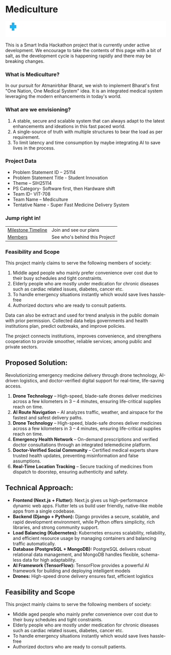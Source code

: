 # Mediculture

<img src="src/img/titleLogoDark.svg" height="50px">

This is a Smart India Hackathon project that is currently under active development. We encourage to take the contents of this page with a bit of salt, as the development cycle is happening rapidly and there may be breaking changes.

### What is Mediculture?

In our pursuit for Atmanirbhar Bharat, we wish to implement Bharat's first "One Nation, One Medical System" idea. It is an integrated medical system leveraging the modern enhancements in today's world.

### What are we envisioning?

1. A stable, secure and scalable system that can always adapt to the latest enhancements and ideations in this fast paced world.
2. A single-source of truth with multiple structures to bear the load as per requirement.
3. To limit latency and time consumption by maybe integrating AI to save lives in the process.

### Project Data

* Problem Statement ID – 25114
* Problem Statement Title - Student Innovation
* Theme – SIH25114
* PS Category- Software first, then Hardware shift
* Team ID- VIT-708
* Team Name – Mediculture
* Tentative Name - Super Fast Medicine Delivery System

### Jump right in!

<table>
        <tr>
            <td><a href="docs/main/getting-started/milestone-timeline.md">Milestone Timeline</a></td>
            <td>Join and see our plans</td>
        </tr>
        <tr>
            <td><a href="docs/main/getting-started/members.md">Members</a></td>
            <td>See who's behind this Project!</td>
        </tr>
    </table>

### Feasibility and Scope

This project mainly claims to serve the following members of society:

1. Middle aged people who mainly prefer convenience over cost due to their busy schedules and tight constraints.
2. Elderly people who are mostly under medication for chronic diseases such as cardiac related issues, diabetes, cancer etc.
3. To handle emergency situations instantly which would save lives hassle-free
4. Authorized doctors who are ready to consult patients.

Data can also be extract and used for trend analysis in the public domain with prior permission. Collected data helps governments and health institutions plan, predict outbreaks, and improve policies.

The project connects institutions, improves convenience, and strengthens cooperation to provide smoother, reliable services; among public and private sectors.

## Proposed Solution:

Revolutionizing emergency medicine delivery through drone technology, AI-driven logistics, and doctor-verified digital support for real-time, life-saving access.

1. **Drone Technology** – High-speed, blade-safe drones deliver medicines across a few kilometers in 3 – 4 minutes, ensuring life-critical supplies reach on time.
2. **AI Route Navigation** – AI analyzes traffic, weather, and airspace for the fastest and safest delivery paths.
3. **Drone Technology** – High-speed, blade-safe drones deliver medicines across a few kilometers in 3 – 4 minutes, ensuring life-critical supplies reach on time.
4. **Emergency Health Network** – On-demand prescriptions and verified doctor consultations through an integrated telemedicine platform.
5. **Doctor-Verified Social Community** – Certified medical experts share trusted health updates, preventing misinformation and false assumptions.
6. **Real-Time Location Tracking** – Secure tracking of medicines from dispatch to doorstep, ensuring authenticity and safety.

## Technical Approach:

* **Frontend (Next.js + Flutter):** Next.js gives us high-performance dynamic web apps. Flutter lets us build user friendly, native-like mobile apps from a single codebase.
* **Backend (Django + Python):** Django provides a secure, scalable, and rapid development environment, while Python offers simplicity, rich libraries, and strong community support.
* **Load Balancing (Kubernetes):** Kubernetes ensures scalability, reliability, and efficient resource usage by managing containers and balancing traffic automatically.
* **Database (PostgreSQL + MongoDB):** PostgreSQL delivers robust relational data management, and MongoDB handles flexible, schema-less data for high adaptability.
* **AI Framework (TensorFlow):** TensorFlow provides a powerful AI framework for building and deploying intelligent models
* **Drones:** High-speed drone delivery ensures fast, efficient logistics

## Feasibility and Scope

This project mainly claims to serve the following members of society:

* Middle aged people who mainly prefer convenience over cost due to their busy schedules and tight constraints.
* Elderly people who are mostly under medication for chronic diseases such as cardiac related issues, diabetes, cancer etc.
* To handle emergency situations instantly which would save lives hassle-free
* Authorized doctors who are ready to consult patients.

